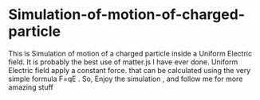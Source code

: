 # Simulation-of-motion-of-charged-particle
This is Simulation of motion of a charged particle inside a Uniform Electric field. It is probably the best use of matter.js I have ever done. Uniform Electric field apply a constant force. that can be calculated using the very simple formula F=qE . So, Enjoy the simulation , and follow me for more amazing stuff
